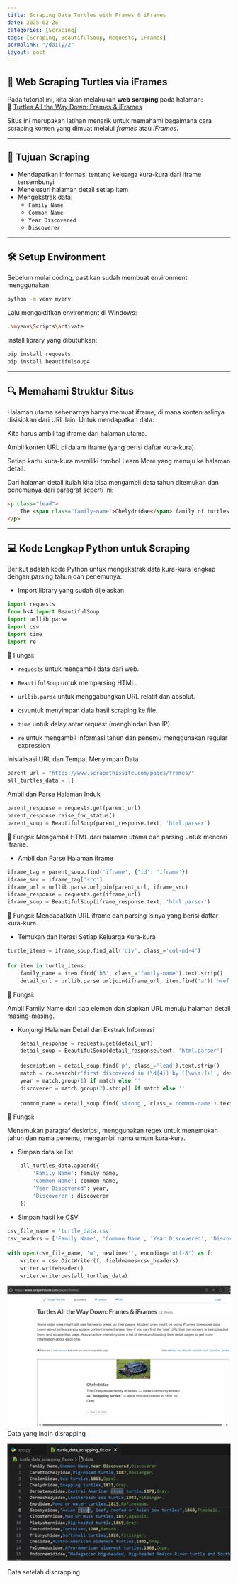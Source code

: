 ```yaml
---
title: Scraping Data Turtles with Frames & iFrames
date: 2025-02-28
categories: [Scraping]
tags: [Scraping, BeautifulSoup, Requests, iFrames]
permalink: "/daily/2"
layout: post
---
```


## 🐢 Web Scraping Turtles via iFrames

Pada tutorial ini, kita akan melakukan **web scraping** pada halaman:  
🔗 [Turtles All the Way Down: Frames & iFrames](https://www.scrapethissite.com/pages/frames/)

Situs ini merupakan latihan menarik untuk memahami bagaimana cara scraping konten yang dimuat melalui *frames* atau *iFrames*.

---

## 🎯 Tujuan Scraping

- Mendapatkan informasi tentang keluarga kura-kura dari iframe tersembunyi
- Menelusuri halaman detail setiap item
- Mengekstrak data:
  - `Family Name`
  - `Common Name`
  - `Year Discovered`
  - `Discoverer`

---

## 🛠️ Setup Environment

Sebelum mulai coding, pastikan sudah membuat environment menggunakan:

```bash
python -m venv myenv
```

Lalu mengaktifkan environment di Windows:
```bash
.\myenv\Scripts\activate
```
Install library yang dibutuhkan:
```bash
pip install requests
pip install beautifulsoup4
```


---

## 🔍 Memahami Struktur Situs
Halaman utama sebenarnya hanya memuat iframe, di mana konten aslinya disisipkan dari URL lain. Untuk mendapatkan data:

Kita harus ambil tag iframe dari halaman utama.

Ambil konten URL di dalam iframe (yang berisi daftar kura-kura).

Setiap kartu kura-kura memiliki tombol Learn More yang menuju ke halaman detail.

Dari halaman detail itulah kita bisa mengambil data tahun ditemukan dan penemunya dari paragraf seperti ini:
```html
<p class="lead">
    The <span class="family-name">Chelydridae</span> family of turtles — more commonly known as "<strong class="common-name">Snapping turtles</strong>" — were first discovered in 1831 by Gray.
</p>
```

---

## 💻 Kode Lengkap Python untuk Scraping
Berikut adalah kode Python untuk mengekstrak data kura-kura lengkap dengan parsing tahun dan penemunya:

- Import library yang sudah dijelaskan
```python
import requests
from bs4 import BeautifulSoup
import urllib.parse
import csv
import time
import re
```

📌 Fungsi:

- `requests` untuk mengambil data dari web.

- `BeautifulSoup` untuk memparsing HTML.

- `urllib.parse` untuk menggabungkan URL relatif dan absolut.

- `csv`untuk menyimpan data hasil scraping ke file.

- `time` untuk delay antar request (menghindari ban IP).

- `re` untuk mengambil informasi tahun dan penemu menggunakan regular expression

Inisialisasi URL dan Tempat Menyimpan Data
```python
parent_url = "https://www.scrapethissite.com/pages/frames/"
all_turtles_data = []
```

 Ambil dan Parse Halaman Induk
```python
parent_response = requests.get(parent_url)
parent_response.raise_for_status()
parent_soup = BeautifulSoup(parent_response.text, 'html.parser')
```
📌 Fungsi:
Mengambil HTML dari halaman utama dan parsing untuk mencari iframe.

- Ambil dan Parse Halaman iframe
```python
iframe_tag = parent_soup.find('iframe', {'id': 'iframe'})
iframe_src = iframe_tag['src']
iframe_url = urllib.parse.urljoin(parent_url, iframe_src)
iframe_response = requests.get(iframe_url)
iframe_soup = BeautifulSoup(iframe_response.text, 'html.parser')
```
📌 Fungsi:
Mendapatkan URL iframe dan parsing isinya yang berisi daftar kura-kura.

-  Temukan dan Iterasi Setiap Keluarga Kura-kura
```python
turtle_items = iframe_soup.find_all('div', class_='col-md-4')

for item in turtle_items:
    family_name = item.find('h3', class_='family-name').text.strip()
    detail_url = urllib.parse.urljoin(iframe_url, item.find('a')['href'])
```

📌 Fungsi:

Ambil Family Name dari tiap elemen dan siapkan URL menuju halaman detail masing-masing.

- Kunjungi Halaman Detail dan Ekstrak Informasi
```python
    detail_response = requests.get(detail_url)
    detail_soup = BeautifulSoup(detail_response.text, 'html.parser')

    description = detail_soup.find('p', class_='lead').text.strip()
    match = re.search(r'first discovered in (\d{4}) by ([\w\s.]+)', description)
    year = match.group(1) if match else ''
    discoverer = match.group(2).strip() if match else ''

    common_name = detail_soup.find('strong', class_='common-name').text.strip()
```

📌 Fungsi:

Menemukan paragraf deskripsi, menggunakan regex untuk menemukan tahun dan nama penemu, mengambil nama umum kura-kura.

- Simpan data ke list
```python
    all_turtles_data.append({
        'Family Name': family_name,
        'Common Name': common_name,
        'Year Discovered': year,
        'Discoverer': discoverer
    })
```

- Simpan hasil ke CSV
```python
csv_file_name = 'turtle_data.csv'
csv_headers = ['Family Name', 'Common Name', 'Year Discovered', 'Discoverer']

with open(csv_file_name, 'w', newline='', encoding='utf-8') as f:
    writer = csv.DictWriter(f, fieldnames=csv_headers)
    writer.writeheader()
    writer.writerows(all_turtles_data)
```

![Before](/assets/images/1.png)
Data yang ingin disrapping


![After](/assets/images/2.png)

Data setelah discrapping